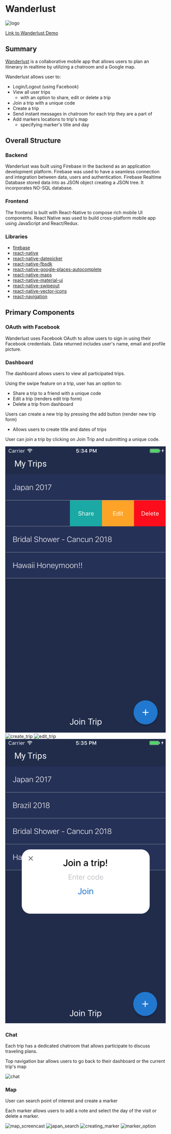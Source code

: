 # Wanderlust
![logo](https://raw.githubusercontent.com/katrinalui/wanderlust/master/docs/readme_images/Wanderlust_long_multi.png)

[Link to Wanderlust Demo](https://wanderlust-travel.firebaseapp.com/)

## Summary
[Wanderlust](https://wanderlust-travel.firebaseapp.com/) is a collaborative mobile app that allows users to plan an itinerary in realtime by utilizing a chatroom and a Google map.

Wanderlust allows user to:
- Login/Logout (using Facebook)
- View all user trips
  - with an option to share, edit or delete a trip
- Join a trip with a unique code
- Create a trip
- Send instant messages in chatroom for each trip they are a part of
- Add markers locations to trip's map
  - specifying marker's title and day

## Overall Structure

### Backend
Wanderlust was built using Firebase in the backend as an application development platform. Firebase was used to have a seamless connection and integration between data, users and authentication. Firebase Realtime Database stored data into as JSON object creating a JSON tree. It incorporates NO-SQL database.

### Frontend
The frontend is built with React-Native to compose rich mobile UI components. React Native was used to build cross-platform mobile app using JavaScript and React/Redux.

### Libraries
- [firebase](https://www.npmjs.com/package/firebase)
- [react-native](https://www.npmjs.com/package/react-native)
- [react-native-datepicker](https://www.npmjs.com/package/react-native-datepicker)
- [react-native-fbsdk](https://www.npmjs.com/package/react-native-fbsdk)
- [react-native-google-places-autocomplete](https://www.npmjs.com/package/react-native-google-places-autocomplete)
- [react-native-maps](https://www.npmjs.com/package/react-native-maps)
- [react-native-material-ui](https://www.npmjs.com/package/react-native-material-ui)
- [react-native-swipeout](https://www.npmjs.com/package/react-native-swipeout)
- [react-native-vector-icons](https://www.npmjs.com/package/react-native-vector-icons)
- [react-navigation](https://www.npmjs.com/package/react-navigation)


## Primary Components

### OAuth with Facebook
Wanderlust uses Facebook OAuth to allow users to sign in using their Facebook credentials.
Data returned includes user's name, email and profile picture.

### Dashboard
The dashboard allows users to view all participated trips.

Using the swipe feature on a trip, user has an option to:
- Share a trip to a friend with a unique code
- Edit a trip (renders edit trip form)
- Delete a trip from dashboard

Users can create a new trip by pressing the add button (render new trip form)
- Allows users to create title and dates of trips

User can join a trip by clicking on Join Trip and submitting a unique code.

![dashboard](https://raw.githubusercontent.com/katrinalui/wanderlust/master/docs/readme_images/dashboard.png)
![create_trip](https://raw.githubusercontent.com/katrinalui/wanderlust/master/docs/readme_images/create_trip.png)
![edit_trip](https://raw.githubusercontent.com/katrinalui/wanderlust/master/docs/readme_images/edit_trip.png)
![join_trip](https://raw.githubusercontent.com/katrinalui/wanderlust/master/docs/readme_images/join_trip.png)

### Chat
Each trip has a dedicated chatroom that allows participate to discuss traveling plans.

Top navigation bar allows users to go back to their dashboard or the current trip's map

![chat](https://raw.githubusercontent.com/katrinalui/wanderlust/master/docs/readme_images/chat_demo2.gif)

### Map
User can search point of interest and create a marker

Each marker allows users to add a note and select the day of the visit or delete a marker.

![map_screencast](http://res.cloudinary.com/shuttr/image/upload/v1508138430/mapscreencast-min_rfke1o.gif)
![japan_search](https://raw.githubusercontent.com/katrinalui/wanderlust/master/docs/readme_images/japan_search.png)
![creating_marker](https://raw.githubusercontent.com/katrinalui/wanderlust/master/docs/readme_images/creating_marker.png)
![marker_option](https://raw.githubusercontent.com/katrinalui/wanderlust/master/docs/readme_images/marker_options.png)
